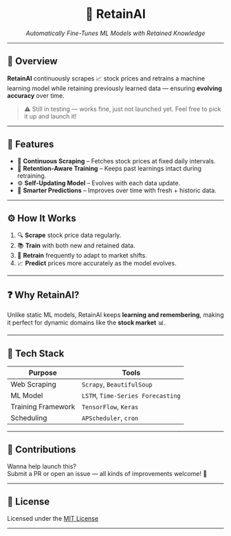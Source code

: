 <h1 align="center">🤖 RetainAI</h1>
<p align="center"><em>Automatically Fine-Tunes ML Models with Retained Knowledge</em></p>

---

## 🚀 Overview

**RetainAI** continuously scrapes 📈 stock prices and retrains a machine learning model while retaining previously learned data — ensuring **evolving accuracy** over time.

> ⚠️ Still in testing — works fine, just not launched yet. Feel free to pick it up and launch it!

---

## 🔑 Features

- 🔁 **Continuous Scraping** – Fetches stock prices at fixed daily intervals.
- 🧠 **Retention-Aware Training** – Keeps past learnings intact during retraining.
- ⚙️ **Self-Updating Model** – Evolves with each data update.
- 🎯 **Smarter Predictions** – Improves over time with fresh + historic data.

---

## ⚙️ How It Works

1. 🔍 **Scrape** stock price data regularly.
2. 📚 **Train** with both new and retained data.
3. 🔄 **Retrain** frequently to adapt to market shifts.
4. 📈 **Predict** prices more accurately as the model evolves.

---

## ❓ Why RetainAI?

Unlike static ML models, RetainAI keeps **learning and remembering**, making it perfect for dynamic domains like the **stock market** 📊.

---

## 🧰 Tech Stack

| Purpose            | Tools                                      |
|--------------------|--------------------------------------------|
| Web Scraping       | `Scrapy`, `BeautifulSoup`                  |
| ML Model           | `LSTM`, `Time-Series Forecasting`          |
| Training Framework | `TensorFlow`, `Keras`                      |
| Scheduling         | `APScheduler`, `cron`                      |

---

## 🤝 Contributions

Wanna help launch this?  
Submit a PR or open an issue — all kinds of improvements welcome! 🚀

---

## 📄 License

Licensed under the [MIT License](LICENSE)

---

